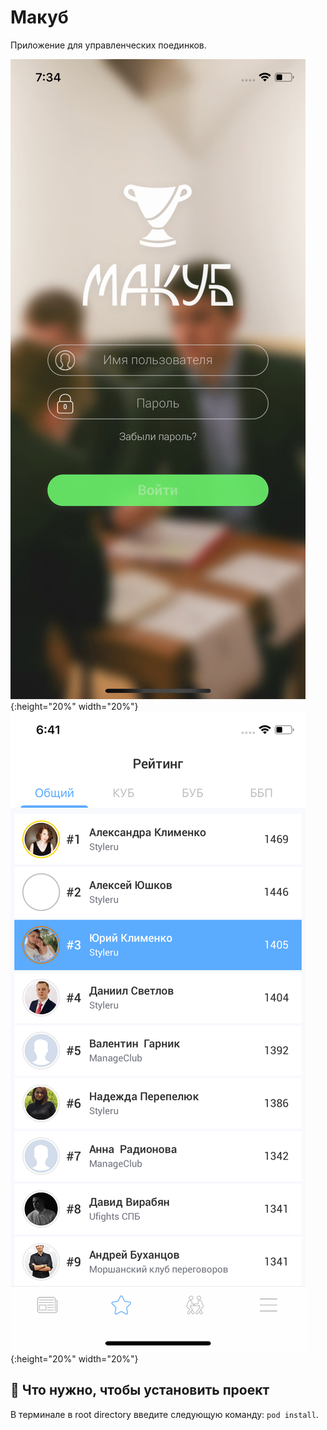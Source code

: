 # Макуб
Приложение для управленческих поединков.

![Preview](https://github.com/yanovskaya/Makub/blob/develop/preview1.jpeg){:height="20%" width="20%"}
![Preview](https://github.com/yanovskaya/Makub/blob/develop/preview2.jpeg){:height="20%" width="20%"}
## 🔧 Что нужно, чтобы установить проект
В терминале в root directory введите следующую команду:
`pod install`. 
<br />
